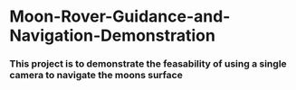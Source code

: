 # Moon-Rover-Guidance-and-Navigation-Demonstration

### This project is to demonstrate the feasability of using a single camera to navigate the moons surface